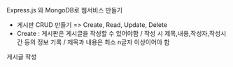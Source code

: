 Express.js 와 MongoDB로 웹서비스 만들기
 - 게시판 CRUD 만들기 => Create, Read, Update, Delete
 - Create : 게시판은 게시글을 작성할 수 있어야함 / 작성 시 제목,내용,작성자,작성시간 등의 정보 기록 / 제목과 내용은 최소 n글자 이상이어야 함




게시글 작성
